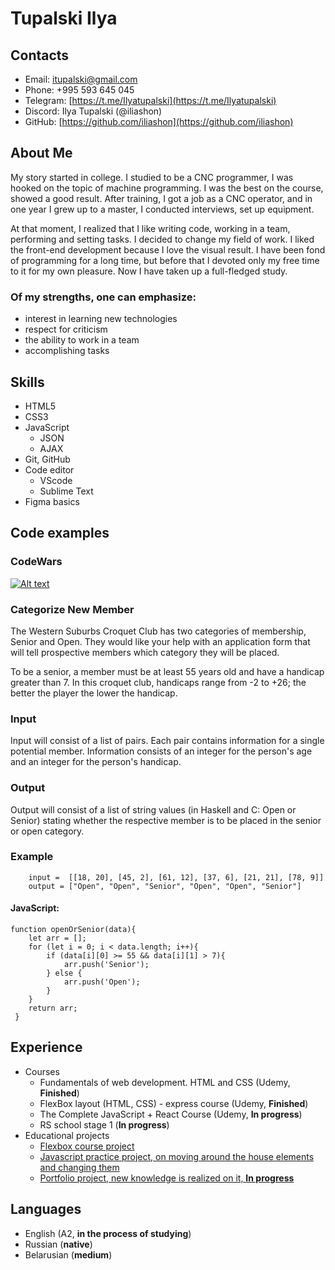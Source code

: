 # Tupalski Ilya
## Contacts

+ Email: [itupalski@gmail.com](itupalski@gmail.com)
+ Phone: +995 593 645 045
+ Telegram: [https://t.me/Ilyatupalski](https://t.me/Ilyatupalski)
+ Discord: Ilya Tupalski (@iliashon)
+ GitHub: [https://github.com/iliashon](https://github.com/iliashon)


## About Me
My story started in college. I studied to be a CNC programmer, I was hooked on the topic of machine programming. I was the best on the course, showed a good result. After training, I got a job as a CNC operator, and in one year I grew up to a master, I conducted interviews, set up equipment.

At that moment, I realized that I like writing code, working in a team, performing and setting tasks. I decided to change my field of work. I liked the front-end development because I love the visual result. I have been fond of programming for a long time, but before that I devoted only my free time to it for my own pleasure. Now I have taken up a full-fledged study.
 ### Of my strengths, one can emphasize:
  + interest in learning new technologies
  + respect for criticism
  + the ability to work in a team
  + accomplishing tasks



## Skills
+ HTML5
+ CSS3
+ JavaScript
    + JSON
    + AJAX
+ Git, GitHub
+ Code editor
    + VScode
    + Sublime Text
+ Figma basics



## Code examples
### CodeWars
[![Alt text](https://www.codewars.com/users/Tupalski/badges/large)](https://www.codewars.com/users/Tupalski)
### Categorize New Member
The Western Suburbs Croquet Club has two categories of membership, Senior and Open. They would like your help with an application form that will tell prospective members which category they will be placed.

To be a senior, a member must be at least 55 years old and have a handicap greater than 7. In this croquet club, handicaps range from -2 to +26; the better the player the lower the handicap.

### Input
Input will consist of a list of pairs. Each pair contains information for a single potential member. Information consists of an integer for the person's age and an integer for the person's handicap.

### Output
Output will consist of a list of string values (in Haskell and C: Open or Senior) stating whether the respective member is to be placed in the senior or open category.
### Example
```
    input =  [[18, 20], [45, 2], [61, 12], [37, 6], [21, 21], [78, 9]]
    output = ["Open", "Open", "Senior", "Open", "Open", "Senior"]
```
#### JavaScript:
```
function openOrSenior(data){
    let arr = [];
    for (let i = 0; i < data.length; i++){
        if (data[i][0] >= 55 && data[i][1] > 7){
            arr.push('Senior');
        } else {
            arr.push('Open');
        }
    }
    return arr;
 }
 ```



## Experience
+ Сourses
    + Fundamentals of web development. HTML and CSS (Udemy, __Finished__)
    + FlexBox layout (HTML, CSS) - express course (Udemy, __Finished__)
    + The Complete JavaScript + React Course (Udemy, __In progress__)
    + RS school stage 1 (__In progress__)
+ Educational projects 
    + [Flexbox course project](https://github.com/iliashon/Project_easyCode)
    + [Javascript practice project, on moving around the house elements and changing them](https://github.com/iliashon/Project_mars_JS)
    + [Portfolio project, new knowledge is realized on it, __In progress__](https://github.com/iliashon/project_portfolio)



## Languages
+ English (A2, __in the process of studying__)
+ Russian (__native__)
+ Belarusian (__medium__)

    
